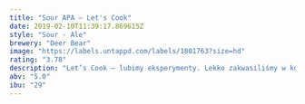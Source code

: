 ```yaml
---
title: "Sour APA ‒ Let's Cook"
date: 2019-02-10T11:39:17.869615Z
style: "Sour - Ale"
brewery: "Deer Bear"
image: "https://labels.untappd.com/labels/1801763?size=hd"
rating: "3.78"
description: "Let’s Cook – lubimy eksperymenty. Lekko zakwasiliśmy w kotle warzelnym brzeczkę (kettle sour), aby jak najbardziej uwypuklić rześki i cytrusowy charakter American Pale Ale. Wybuchowa mieszanka aromatów amerykańskich chmieli puka w kapsel i czeka aż je uwolnisz. Odważysz się?"
abv: "5.0"
ibu: "29"
---
```

